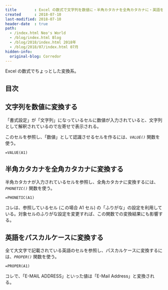 ```yaml
---
title        : Excel の数式で文字列を数値に・半角カタカナを全角カタカナに・英語をパスカルケースに
created      : 2018-07-10
last-modified: 2018-07-10
header-date  : true
path:
  - /index.html Neo's World
  - /blog/index.html Blog
  - /blog/2018/index.html 2018年
  - /blog/2018/07/index.html 07月
hidden-info:
  original-blog: Corredor
---
```


Excel の数式でちょっとした変換系。

## 目次

## 文字列を数値に変換する

「書式設定」が「文字列」になっているセルに数値が入力されていると、文字列として解釈されているので左寄せで表示される。

このセルを参照し、「数値」として認識させるセルを作るには、_`VALUE()`_ 関数を使う。

```
=VALUE(A1)
```

## 半角カタカナを全角カタカナに変換する

半角カタカナが入力されているセルを参照し、全角カタカナに変換するには、_`PHONETIC()`_ 関数を使う。

```
=PHONETIC(A1)
```

コレは、参照しているセル (この場合 A1 セル) の「ふりがな」の設定を利用している。対象セルのふりがな設定を変更すれば、この関数での変換結果にも影響する。

## 英語をパスカルケースに変換する

全て大文字で記載されている英語のセルを参照し、パスカルケースに変換するには、_`PROPER()`_ 関数を使う。

```
=PROPER(A1)
```

コレで、「E-MAIL ADDRESS」といった値は「E-Mail Address」と変換される。
